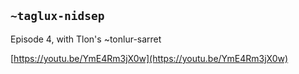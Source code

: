 ## `~taglux-nidsep`
Episode 4, with Tlon's ~tonlur-sarret

[https://youtu.be/YmE4Rm3jX0w](https://youtu.be/YmE4Rm3jX0w)

